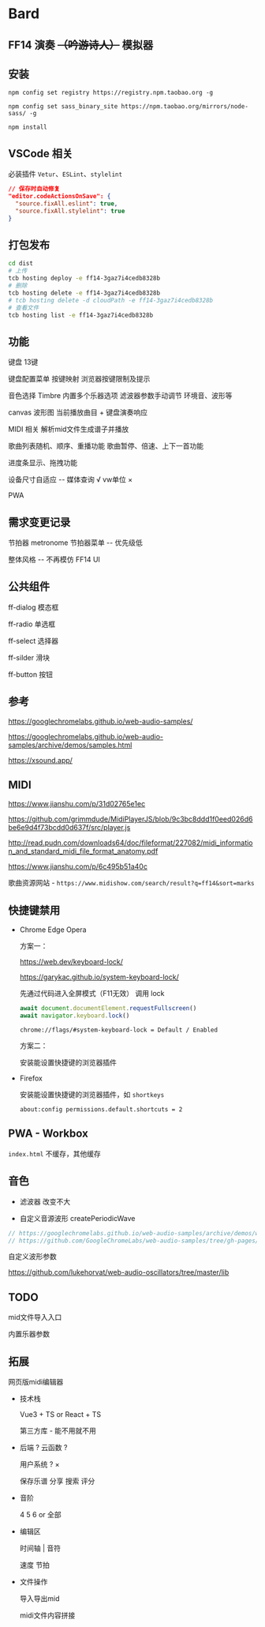 # Bard

## FF14 演奏 <s>（吟游诗人）</s> 模拟器

## 安装

`npm config set registry https://registry.npm.taobao.org -g`

`npm config set sass_binary_site https://npm.taobao.org/mirrors/node-sass/ -g`

`npm install`

## VSCode 相关

必装插件 `Vetur`、`ESLint`、`stylelint`

```json
// 保存时自动修复
"editor.codeActionsOnSave": {
  "source.fixAll.eslint": true,
  "source.fixAll.stylelint": true
}
```

## 打包发布

```bash
cd dist
# 上传
tcb hosting deploy -e ff14-3gaz7i4cedb8328b
# 删除
tcb hosting delete -e ff14-3gaz7i4cedb8328b
# tcb hosting delete -d cloudPath -e ff14-3gaz7i4cedb8328b
# 查看文件
tcb hosting list -e ff14-3gaz7i4cedb8328b
```

## 功能

键盘 13键

键盘配置菜单 按键映射 浏览器按键限制及提示

音色选择 Timbre 内置多个乐器选项 滤波器参数手动调节 环境音、波形等

canvas 波形图  当前播放曲目 + 键盘演奏响应

MIDI 相关 解析mid文件生成谱子并播放

歌曲列表随机、顺序、重播功能 歌曲暂停、倍速、上下一首功能 

进度条显示、拖拽功能

设备尺寸自适应 -- 媒体查询 √  vw单位 ×

PWA

## 需求变更记录

节拍器 metronome 节拍器菜单 -- 优先级低

整体风格 -- 不再模仿 FF14 UI

## 公共组件

ff-dialog 模态框

ff-radio 单选框

ff-select 选择器

ff-silder 滑块

ff-button 按钮

## 参考

https://googlechromelabs.github.io/web-audio-samples/

https://googlechromelabs.github.io/web-audio-samples/archive/demos/samples.html

https://xsound.app/

## MIDI

https://www.jianshu.com/p/31d02765e1ec

https://github.com/grimmdude/MidiPlayerJS/blob/9c3bc8ddd1f0eed026d6be6e9d4f73bcdd0d637f/src/player.js

http://read.pudn.com/downloads64/doc/fileformat/227082/midi_information_and_standard_midi_file_format_anatomy.pdf

https://www.jianshu.com/p/6c495b51a40c

歌曲资源网站 - `https://www.midishow.com/search/result?q=ff14&sort=marks`

## 快捷键禁用

* Chrome Edge  Opera

  方案一：

  https://web.dev/keyboard-lock/

  https://garykac.github.io/system-keyboard-lock/

  先通过代码进入全屏模式（F11无效）
  调用 lock

  ```js
  await document.documentElement.requestFullscreen()
  await navigator.keyboard.lock()
  ```

  `chrome://flags/#system-keyboard-lock = Default / Enabled` 

  方案二：

  安装能设置快捷键的浏览器插件

* Firefox

  安装能设置快捷键的浏览器插件，如 `shortkeys`

  `about:config permissions.default.shortcuts = 2`

## PWA - Workbox

`index.html` 不缓存，其他缓存

## 音色

* 滤波器 改变不大

* 自定义音源波形 createPeriodicWave

```js
// https://googlechromelabs.github.io/web-audio-samples/archive/demos/wavetable-synth.html
// https://github.com/GoogleChromeLabs/web-audio-samples/tree/gh-pages/samples/audio/wave-tables
```

自定义波形参数

https://github.com/lukehorvat/web-audio-oscillators/tree/master/lib

## TODO

mid文件导入入口

内置乐器参数

## 拓展

网页版midi编辑器

* 技术栈
  
  Vue3 + TS or React + TS

  第三方库 - 能不用就不用

* 后端 ? 云函数 ?

  用户系统 ? ×

  保存乐谱 分享 搜索 评分

* 音阶
  
  4 5 6 or 全部

* 编辑区
  
  时间轴 | 音符

  速度 节拍

* 文件操作
  
  导入导出mid
  
  midi文件内容拼接

